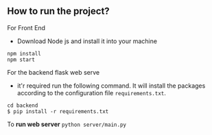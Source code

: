 ## How to run the project?

For Front End

- Download Node js and install it into your machine

```
npm install
npm start
```

For the backend flask web serve

- it'r required run the following command. It will install the packages according to the configuration file `requirements.txt`.

```
cd backend
$ pip install -r requirements.txt
```

To **run web server** `python server/main.py`